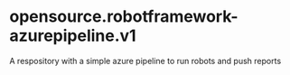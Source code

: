 # opensource.robotframework-azurepipeline.v1
A respository with a simple azure pipeline to run robots and push reports
